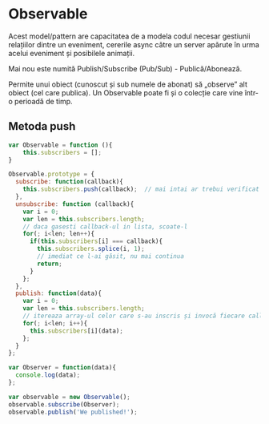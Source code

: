 # Observable

Acest model/pattern are capacitatea de a modela codul necesar gestiunii relațiilor dintre un eveniment, cererile async către un server apărute în urma acelui eveniment și posibilele animații.

Mai nou este numită Publish/Subscribe (Pub/Sub) - Publică/Abonează.

Permite unui obiect (cunoscut și sub numele de abonat) să „observe” alt obiect (cel care publica). Un Observable poate fi și o colecție care vine într-o perioadă de timp.

## Metoda push

```javascript
var Observable = function (){
    this.subscribers = [];
}

Observable.prototype = {
  subscribe: function(callback){
    this.subscribers.push(callback);  // mai intai ar trebui verificat daca nu cumva exista în array.
  },
  unsubscribe: function (callback){
    var i = 0;
    var len = this.subscribers.length;
    // daca gasesti callback-ul in lista, scoate-l
    for(; i<len; len++){
      if(this.subscribers[i] === callback){
        this.subscribers.splice(i, 1);
        // imediat ce l-ai găsit, nu mai continua
        return;
      }
    };
  },
  publish: function(data){
    var i = 0;
    var len = this.subscribers.length;
    // itereaza array-ul celor care s-au inscris și invocă fiecare callback-ul
    for(; i<len; i++){
      this.subscribers[i](data);
    };
  }
};

var Observer = function(data){
  console.log(data);
};

var observable = new Observable();
observable.subscribe(Observer);
observable.publish('We published!');
```
